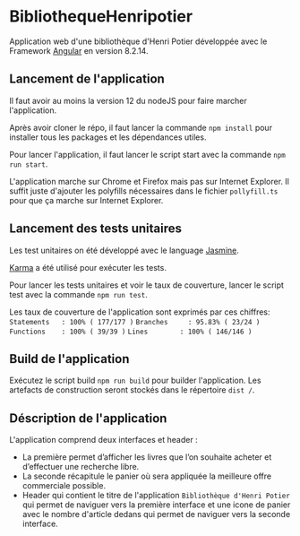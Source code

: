 # BibliothequeHenripotier

Application web d'une bibliothèque d'Henri Potier développée avec le Framework [Angular](https://v8.angular.io/docs) en version 8.2.14.

## Lancement de l'application

Il faut avoir au moins la version 12 du nodeJS pour faire marcher l'application.

Après avoir cloner le répo, il faut lancer la commande `npm install` pour installer tous les packages et les dépendances utiles.

Pour lancer l'application, il faut lancer le script start avec la commande `npm run start`.

L'application marche sur Chrome et Firefox mais pas sur Internet Explorer. Il suffit juste d'ajouter les polyfills nécessaires dans le fichier `pollyfill.ts` pour que ça marche sur Internet Explorer.

## Lancement des tests unitaires

Les test unitaires on été développé avec le language [Jasmine](https://jasmine.github.io/).

[Karma](https://jasmine.github.io/) a été utilisé pour exécuter les tests.

Pour lancer les tests unitaires et voir le taux de couverture, lancer le script test avec la commande `npm run test`.

Les taux de couverture de l'application sont exprimés par ces chiffres: 
`Statements   : 100% ( 177/177 )`
`Branches     : 95.83% ( 23/24 )`
`Functions    : 100% ( 39/39 )`
`Lines        : 100% ( 146/146 )`

## Build de l'application

Exécutez le script build `npm run build` pour builder l'application. Les artefacts de construction seront stockés dans le répertoire `dist /`.

## Déscription de l'application

L'application comprend deux interfaces et header :

- La première permet d’afficher les livres que l’on souhaite acheter et d’effectuer une recherche libre.
- La seconde récapitule le panier où sera appliquée la meilleure offre commerciale possible.
- Header qui contient le titre de l'application `Bibliothèque d'Henri Potier` qui permet de naviguer vers la première interface et une icone de panier avec le nombre d'article dedans qui permet de naviguer vers la seconde interface.
